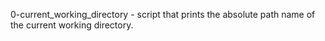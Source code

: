 0-current_working_directory -  script that prints the absolute path name of the current working directory.
